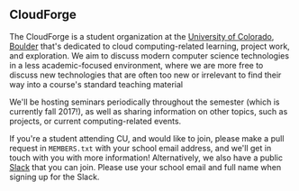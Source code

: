 ## CloudForge

The CloudForge is a student organization at the [University of Colorado,
Boulder](https://www.colorado.edu/cs/) that's dedicated to cloud
computing-related learning, project work, and exploration. We aim to discuss
modern computer science technologies in a less academic-focused environment,
where we are more free to discuss new technologies that are often too new or
irrelevant to find their way into a course's standard teaching material

We'll be hosting seminars periodically throughout the semester (which is
currently fall 2017!), as well as sharing information on other topics, such as
projects, or current computing-related events.

If you're a student attending CU, and would like to join, please make a pull
request in `MEMBERS.txt` with your school email address, and we'll get in touch
with you with more information! Alternatively, we also have a public
[Slack](https://cucf.slack.com/) that you can join. Please use your school email
and full name when signing up for the Slack.
